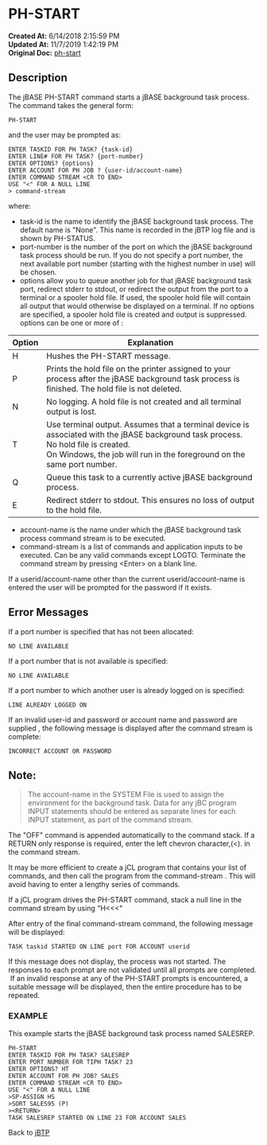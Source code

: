 # PH-START

**Created At:** 6/14/2018 2:15:59 PM  
**Updated At:** 11/7/2019 1:42:19 PM  
**Original Doc:** [ph-start](https://docs.jbase.com/46465-background-processing/ph-start)  


## Description

The jBASE PH-START command starts a jBASE background task process. The command takes the general form:

```
PH-START
```

and the user may be prompted as:

```
ENTER TASKID FOR PH TASK? {task-id}
ENTER LINE# FOR PH TASK? {port-number}
ENTER OPTIONS? {options}
ENTER ACCOUNT FOR PH JOB ? {user-id/account-name}
ENTER COMMAND STREAM <CR TO END>
USE "<" FOR A NULL LINE
> command-stream
```

where:

- task-id is the name to identify the jBASE background task process. The default name is "None". This name is recorded in the jBTP log file and is shown by PH-STATUS.
- port-number is the number of the port on which the jBASE background task process should be run. If you do not specify a port number, the next available port number (starting with the highest number in use) will be chosen.
- options allow you to queue another job for that jBASE background task port, redirect stderr to stdout, or redirect the output from the port to a terminal or a spooler hold file. If used, the spooler hold file will contain all output that would otherwise be displayed on a terminal. If no options are specified, a spooler hold file is created and output is suppressed. options can be one or more of :



| Option<br> | Explanation<br> |
| --- | --- |
| H<br> | Hushes the PH-START message.<br> |
| P<br> | Prints the hold file on the printer assigned to your process after the jBASE background task process is finished. The hold file is not deleted.<br> |
| N<br> | No logging. A hold file is not created and all terminal output is lost.<br> |
| T<br> | Use terminal output. Assumes that a terminal device is associated with the jBASE background task process. No hold file is created.<br>On Windows, the job will run in the foreground on the same port number. |
| Q<br> | Queue this task to a currently active jBASE background process.<br> |
| E<br> | Redirect stderr to stdout. This ensures no loss of output to the hold file.<br> |


- account-name is the name under which the jBASE background task process command stream is to be executed.
- command-stream is a list of commands and application inputs to be executed. Can be any valid commands except LOGTO. Terminate the command stream by pressing &lt;Enter&gt; on a blank line.


If a userid/account-name other than the current userid/account-name is entered the user will be prompted for the password if it exists.



## Error Messages 

If a port number is specified that has not been allocated:

```
NO LINE AVAILABLE
```



If a port number that is not available is specified:

```
NO LINE AVAILABLE
```



If a port number to which another user is already logged on is specified:

```
LINE ALREADY LOGGED ON
```



If an invalid user-id and password or account name and password are supplied , the following message is displayed after the command stream is complete:

```
INCORRECT ACCOUNT OR PASSWORD
```



## Note: 


> The account-name in the SYSTEM File is used to assign the environment for the background task. Data for any jBC program INPUT statements should be entered as separate lines for each INPUT statement, as part of the command stream.


The "OFF" command is appended automatically to the command stack. If a RETURN only response is required, enter the left chevron character,(&lt;). in the command stream.

It may be more efficient to create a jCL program that contains your list of commands, and then call the program from the command-stream . This will avoid having to enter a lengthy series of commands.

If a jCL program drives the PH-START command, stack a null line in the command stream by using "H&lt;&lt;&lt;"



After entry of the final command-stream command, the following message will be displayed:

```
TASK taskid STARTED ON LINE port FOR ACCOUNT userid
```

If this message does not display, the process was not started. The responses to each prompt are not validated until all prompts are completed.  If an invalid response at any of the PH-START prompts is encountered, a suitable message will be displayed, then the entire procedure has to be repeated.



### EXAMPLE

This example starts the jBASE background task process named SALESREP.

```
PH-START
ENTER TASKID FOR PH TASK? SALESREP
ENTER PORT NUMBER FOR TIPH TASK? 23
ENTER OPTIONS? HT
ENTER ACCOUNT FOR PH JOB? SALES
ENTER COMMAND STREAM <CR TO END>
USE "<" FOR A NULL LINE 
>SP-ASSIGN HS
>SORT SALES95 (P)
><RETURN>
TASK SALESREP STARTED ON LINE 23 FOR ACCOUNT SALES
```



Back to [jBTP](./../jbtp)
